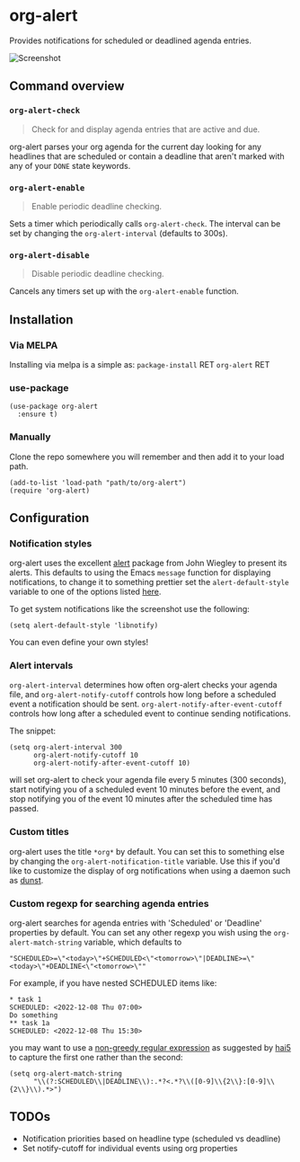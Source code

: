 # org-alert

Provides notifications for scheduled or deadlined agenda entries.

![Screenshot](/../screenshots/screenshot.png?raw=true "org-alert screenshot")



## Command overview
### `org-alert-check`

> Check for and display agenda entries that are active and due.

org-alert parses your org agenda for the current day looking for any
headlines that are scheduled or contain a deadline that aren't marked
with any of your `DONE` state keywords.


### `org-alert-enable`

> Enable periodic deadline checking.

Sets a timer which periodically calls `org-alert-check`. The
interval can be set by changing the `org-alert-interval` (defaults to
300s).


### `org-alert-disable`

> Disable periodic deadline checking.

Cancels any timers set up with the `org-alert-enable` function.



## Installation
### Via MELPA
Installing via melpa is a simple as:
`package-install` RET `org-alert` RET


### use-package

```elisp
(use-package org-alert
  :ensure t)
```

### Manually

Clone the repo somewhere you will remember and then add it to your
load path.
```elisp
(add-to-list 'load-path "path/to/org-alert")
(require 'org-alert)
```

## Configuration

### Notification styles

org-alert uses the excellent
[alert](https://github.com/jwiegley/alert) package from John Wiegley
to present its alerts. This defaults to using the Emacs `message`
function for displaying notifications, to change it to something
prettier set the `alert-default-style` variable to one of the options
listed [here](https://github.com/jwiegley/alert#builtin-alert-styles).

To get system notifications like the screenshot use the following:
```elisp
(setq alert-default-style 'libnotify)
```

You can even define your own styles!

### Alert intervals

`org-alert-interval` determines how often org-alert checks your agenda file, and
`org-alert-notify-cutoff` controls how long before a scheduled event a
notification should be sent. `org-alert-notify-after-event-cutoff` controls how
long after a scheduled event to continue sending notifications.

The snippet:

```elisp
(setq org-alert-interval 300
      org-alert-notify-cutoff 10
      org-alert-notify-after-event-cutoff 10)
```

will set org-alert to check your agenda file every 5 minutes (300 seconds),
start notifying you of a scheduled event 10 minutes before the event, and stop
notifying you of the event 10 minutes after the scheduled time has passed.

### Custom titles

org-alert uses the title `*org*` by default. You can set this to
something else by changing the `org-alert-notification-title`
variable. Use this if you'd like to customize the display of org
notifications when using a daemon such as
[dunst](https://github.com/knopwob/dunst).

### Custom regexp for searching agenda entries

org-alert searches for agenda entries with 'Scheduled' or 'Deadline' properties
by default. You can set any other regexp you wish using
the `org-alert-match-string` variable, which defaults to 

```
"SCHEDULED>=\"<today>\"+SCHEDULED<\"<tomorrow>\"|DEADLINE>=\"<today>\"+DEADLINE<\"<tomorrow>\""
```

For example, if you have nested SCHEDULED items like:

```text
* task 1
SCHEDULED: <2022-12-08 Thu 07:00>
Do something
** task 1a
SCHEDULED: <2022-12-08 Thu 15:30>
```

you may want to use a [non-greedy regular expression](https://github.com/spegoraro/org-alert/issues/29#issue-1485013029) as suggested by [hai5](https://github.com/hai5) to capture the first one rather than the second:

```elisp
(setq org-alert-match-string
      "\\(?:SCHEDULED\\|DEADLINE\\):.*?<.*?\\([0-9]\\{2\\}:[0-9]\\{2\\}\\).*>")
````

## TODOs

* Notification priorities based on headline type (scheduled vs deadline)
* Set notify-cutoff for individual events using org properties


